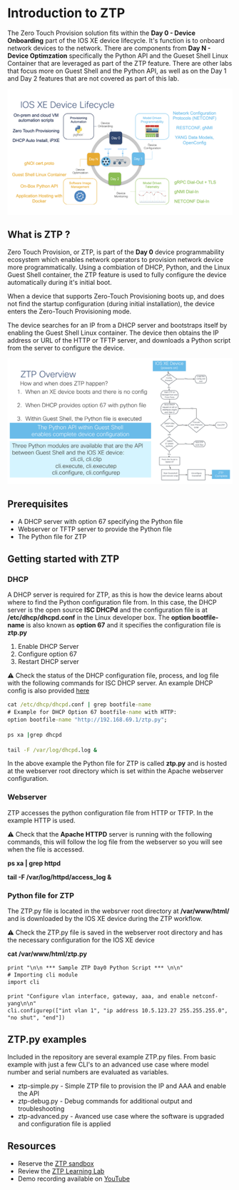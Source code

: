 # Introduction to ZTP

The Zero Touch Provision solution fits within the **Day 0 - Device Onboarding** part of the IOS XE device lifecycle. It's function is to onboard network devices to the network. There are components from **Day N - Device Optimzation** specifically the Python API and the Gueset Shell Linux Container that are leveraged as part of the ZTP feature. There are other labs that focus more on Guest Shell and the Python API, as well as on the Day 1 and Day 2 features that are not covered as part of this lab.

![](assets/images/iosxedevicelifecycle.png)


## What is ZTP ?

Zero Touch Provision, or ZTP, is part of the **Day 0** device programmability ecosystem which enables network operators to provision network device more programmatically. Using a combiation of DHCP, Python, and the Linux Guest Shell container, the ZTP feature is used to fully configure the device automatically during it's initial boot.

When a device that supports Zero-Touch Provisioning boots up, and does not find the startup configuration (during initial installation), the device enters the Zero-Touch Provisioning mode. 

The device searches for an IP from a DHCP server and bootstraps itself by enabling the Guest Shell Linux container. The device then obtains the IP address or URL of the HTTP or TFTP server, and downloads a Python script from the server to configure the device.

![](assets/images/ztpoverview.png)

## Prerequisites

 - A DHCP server with option 67 specifying the Python file
 - Webserver or TFTP server to provide the Python file
 - The Python file for ZTP

## Getting started with ZTP 
### DHCP
A DHCP server is required for ZTP, as this is how the device learns about where to find the Python configuration file from. In this case, the DHCP server is the open source **ISC DHCPd** and the configuration file is at **/etc/dhcp/dhcpd.conf** in the Linux developer box. The **option bootfile-name** is also known as  **option 67** and it specifies the configuration file is **ztp.py**

1. Enable DHCP Server 
2. Configure option 67 
3. Restart DHCP server

⚠️ Check the status of the DHCP configuration file, process, and log file with the following commands for ISC DHCP server. An example DHCP config is also provided [here](https://github.com/jeremycohoe/c9300-ztp/blob/master/etc_dhcp_dhcpd.conf)

``` cmd
cat /etc/dhcp/dhcpd.conf | grep bootfile-name
# Example for DHCP Option 67 bootfile-name with HTTP:
option bootfile-name "http://192.168.69.1/ztp.py";

ps xa |grep dhcpd

tail -F /var/log/dhcpd.log &
```

In the above example the Python file for ZTP is called **ztp.py** and is hosted at the webserver root directory which is set within the Apache webserver configuration.

### Webserver 

ZTP accesses the python configuration file from HTTP or TFTP. In the example HTTP is used. 

⚠️ Check that the **Apache HTTPD** server is running with the following commands, this will follow the log file from the webserver so you will see when the file is accessed.

**ps xa | grep httpd**

**tail -F /var/log/httpd/access_log &**


### Python file for ZTP

The ZTP.py file is located in the websrver root directory at **/var/www/html/** and is downloaded by the IOS XE device during the ZTP workflow. 

⚠️ Check the ZTP.py file is saved in the webserver root directory and has the necessary configuration for the IOS XE device

**cat /var/www/html/ztp.py**

```
print "\n\n *** Sample ZTP Day0 Python Script *** \n\n"
# Importing cli module
import cli

print "Configure vlan interface, gateway, aaa, and enable netconf-yang\n\n"
cli.configurep(["int vlan 1", "ip address 10.5.123.27 255.255.255.0", "no shut", "end"])
```


## ZTP.py examples 

Included in the repository are several example ZTP.py files. From basic example with just a few CLI's to an advanced use case where model number and serial numbers are evaluated as variables.

 - ztp-simple.py - Simple ZTP file to provision the IP and AAA and enable the API
 - ztp-debug.py - Debug commands for additional output and troubleshooting
 - ztp-advanced.py - Avanced use case where the software is upgraded and configuration file is applied


## Resources
 - Reserve the [ZTP sandbox](https://devnetsandbox.cisco.com/RM/Topology)
 - Review the [ZTP Learning Lab](https://developer.cisco.com/learning/lab/LL-ZTP-XE/step/1)
 - Demo recording available on [YouTube](https://youtu.be/J5pp4ts13F4)

